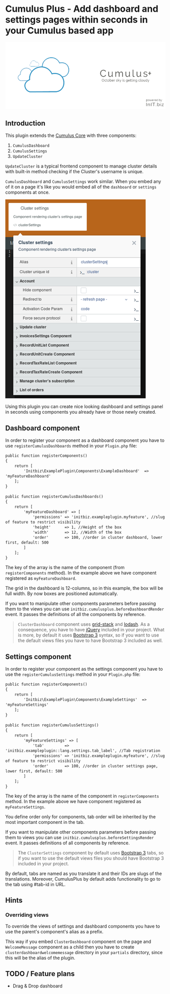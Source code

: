 # Cumulus Plus - Add dashboard and settings pages within seconds in your Cumulus based app
![Cumulus Plus banner](https://raw.githubusercontent.com/initbiz/initbiz.github.io/master/cumulusplus/assets/images/cumulus-plus-banner.png)

## Introduction

This plugin extends the [Cumulus Core](https://octobercms.com/plugin/initbiz-cumuluscore) with three components:
1. `CumulusDashboard`
1. `CumulusSettings`
1. `UpdateCluster`

`UpdateCluster` is a typical frontend component to manage cluster details with built-in method checking if the Cluster's username is unique.

`CumulusDashboard` and `CumulusSettings` work similar. When you embed any of it on a page it's like you would embed all of the `dashboard` or `settings` components at once.

![Cumulus Plus combined component](https://raw.githubusercontent.com/initbiz/initbiz.github.io/master/cumulusplus/assets/images/combined-component.png)

Using this plugin you can create nice looking dashboard and settings panel in seconds using components you already have or those newly created.

[//]: # (Documentation)

## Dashboard component

In order to register your component as a dashboard component you have to use `registerCumulusDashboards` method in your `Plugin.php` file:


    public function registerComponents()
    {
        return [
            'Initbiz\ExamplePlugin\Components\ExampleDashboard'  =>  'myFeatureDashboard'
        ];
    }

    public function registerCumulusDashboards()
    {
        return [
            'myFeatureDashboard' => [
                'permissions' => 'initbiz.exampleplugin.myfeature', //slug of feature to restrict visibility
                'height'      => 1, //Height of the box
                'width'       => 12, //Width of the box
                'order'       => 100, //order in cluster dashboard, lower first, default: 500
            ]
        ];
    }


The key of the array is the name of the component (from `registerComponents` method). In the example above we have component registered as `myFeatureDashboard`.

The grid in the dashboard is 12-columns, so in this example, the box will be full width. By now boxes are positioned automatically.

If you want to manipulate other components parameters before passing them to the views you can use `initbiz.cumulusplus.beforeDashboardRender` event. It passes the definitions of all the components by reference.

> `ClusterDashboard` component uses [grid-stack](https://github.com/gridstack/gridstack.js) and [lodash](https://lodash.com/). As a consequence, you have to have [jQuery](https://jquery.com/) included in your project. What is more, by default it uses [Bootstrap 3](https://getbootstrap.com/) syntax, so if you want to use the default views files you have to have Bootstrap 3 included as well.

## Settings component

In order to register your component as the settings component you have to use the `registerCumulusSettings` method in your `Plugin.php` file:


    public function registerComponents()
    {
        return [
            'Initbiz\ExamplePlugin\Components\ExampleSettings'  =>  'myFeatureSettings'
        ];
    }

    public function registerCumulusSettings()
    {
        return [
            'myFeatureSettings' => [
                'tab'         => 'initbiz.exampleplugin::lang.settings.tab_label', //Tab registration
                'permissions' => 'initbiz.exampleplugin.myfeature', //slug of feature to restrict visibility
                'order'       => 100, //order in cluster settings page, lower first, default: 500
            ]
        ];
    }


The key of the array is the name of the component in `registerComponents` method. In the example above we have component registered as `myFeatureSettings`.

You define order only for components, tab order will be inherited by the most important component in the tab.

If you want to manipulate other components parameters before passing them to views you can use `initbiz.cumulusplus.beforeSettingsRender` event. It passes definitions of all components by reference.

> The `ClusterSettings` component by default uses [Bootstrap 3](https://getbootstrap.com/) tabs, so if you want to use the default views files you should have Bootstrap 3 included in your project.

By default, tabs are named as you translate it and their IDs are slugs of the translations. Moreover, CumulusPlus by default adds functionality to go to the tab using #tab-id in URL.

## Hints

### Overriding views
To override the views of settings and dashboard components you have to use the parent's component's alias as a prefix.

This way if you embed `ClusterDashboard` component on the page and `WelcomeMessage` component as a child then you have to create `clusterdashboardwelcomemessage` directory in your `partials` directory, since this will be the alias of the plugin.

## TODO / Feature plans
* Drag & Drop dashboard
